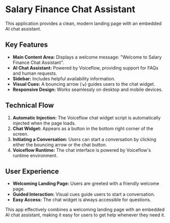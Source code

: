 # Salary Finance Chat Assistant

This application provides a clean, modern landing page with an embedded AI chat assistant.

## Key Features

-   **Main Content Area:** Displays a welcome message: "Welcome to Salary Finance Chat Assistant".
-   **AI Chat Assistant:** Powered by Voiceflow, providing support for FAQs and human requests.
-   **Sidebar:** Includes helpful availability information.
-   **Visual Cues:** A bouncing arrow (↘️) guides users to the chat widget.
-   **Responsive Design:** Works seamlessly on desktop and mobile devices.

## Technical Flow

1.  **Automatic Injection:** The Voiceflow chat widget script is automatically injected when the page loads.
2.  **Chat Widget:** Appears as a button in the bottom right corner of the screen.
3.  **Initiating a Conversation:** Users can start a conversation by clicking either the bouncing arrow or the chat button.
4.  **Voiceflow Runtime:** The chat interface is powered by Voiceflow's runtime environment.

## User Experience

-   **Welcoming Landing Page:** Users are greeted with a friendly welcome page.
-   **Guided Interaction:** Visual cues guide users to start a conversation.
-   **Easy Access:** The chat widget is always accessible for questions.

This app effectively combines a welcoming landing page with an embedded AI chat assistant, making it easy for users to get help whenever they need it.
